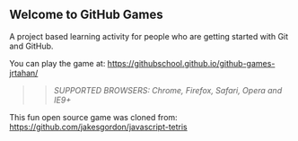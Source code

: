 ## Welcome to GitHub Games

A project based learning activity for people who are getting started with Git and GitHub.

You can play the game at: https://githubschool.github.io/github-games-jrtahan/

>> _*SUPPORTED BROWSERS*: Chrome, Firefox, Safari, Opera and IE9+_

This fun open source game was cloned from: https://github.com/jakesgordon/javascript-tetris
